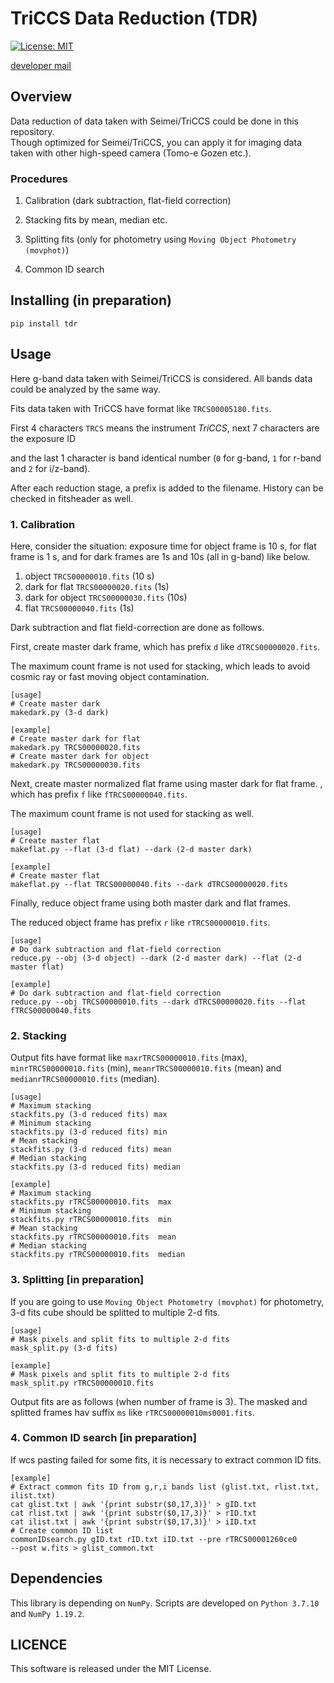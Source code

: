 # TriCCS Data Reduction (TDR)
[![License: MIT](https://img.shields.io/badge/License-MIT-yellow.svg)](https://opensource.org/licenses/MIT)

[developer mail](<mailto:beniyama@ioa.s.u-tokyo.ac.jp>)


## Overview
Data reduction of data taken with Seimei/TriCCS could be done in this repository.  
Though optimized for Seimei/TriCCS, 
you can apply it for imaging data taken with other high-speed camera
(Tomo-e Gozen etc.).

### Procedures
1. Calibration (dark subtraction, flat-field correction)


2. Stacking fits by mean, median etc.


3. Splitting fits
(only for photometry using `Moving Object Photometry (movphot)`)

4. Common ID search

## Installing (in preparation)
```
pip install tdr
```


## Usage
Here g-band data taken with Seimei/TriCCS is considered.
All bands data could be analyzed by the same way.

Fits data taken with TriCCS have format like `TRCS00005180.fits`.

First 4 characters `TRCS` means the instrument *TriCCS*,
next 7 characters are the exposure ID 

and the last 1 character is band identical number 
(`0` for g-band, `1` for r-band and `2` for i/z-band).

After each reduction stage, a prefix is added to the filename.
History can be checked in fitsheader as well.


### 1. Calibration
Here, consider the situation:
exposure time for object frame is 10 s,
for flat frame is 1 s,
and for dark frames are 1s and 10s (all in g-band) 
like below.

1. object `TRCS00000010.fits` (10 s)
2. dark for flat `TRCS00000020.fits` (1s)
3. dark for object `TRCS00000030.fits` (10s)
4. flat `TRCS00000040.fits` (1s)

Dark subtraction and flat field-correction are done as follows.


First, create master dark frame, which has prefix `d` like `dTRCS00000020.fits`.

The maximum count frame is not used for stacking,
which leads to avoid cosmic ray or fast moving object contamination.
```
[usage]
# Create master dark
makedark.py (3-d dark)

[example]
# Create master dark for flat
makedark.py TRCS00000020.fits
# Create master dark for object
makedark.py TRCS00000030.fits
```

Next, create master normalized flat frame using master dark for flat frame.
, which has prefix `f` like `fTRCS00000040.fits`.

The maximum count frame is not used for stacking as well.

```
[usage]
# Create master flat
makeflat.py --flat (3-d flat) --dark (2-d master dark)

[example]
# Create master flat
makeflat.py --flat TRCS00000040.fits --dark dTRCS00000020.fits
```

Finally, reduce object frame using both master dark and flat frames. 

The reduced object frame has prefix `r` like `rTRCS00000010.fits`.

```
[usage]
# Do dark subtraction and flat-field correction
reduce.py --obj (3-d object) --dark (2-d master dark) --flat (2-d master flat)

[example]
# Do dark subtraction and flat-field correction
reduce.py --obj TRCS00000010.fits --dark dTRCS00000020.fits --flat fTRCS00000040.fits
```

### 2. Stacking
Output fits have format like 
`maxrTRCS00000010.fits` (max),
`minrTRCS00000010.fits` (min),
`meanrTRCS00000010.fits` (mean) and
`medianrTRCS00000010.fits` (median).

```
[usage]
# Maximum stacking
stackfits.py (3-d reduced fits) max
# Minimum stacking
stackfits.py (3-d reduced fits) min
# Mean stacking
stackfits.py (3-d reduced fits) mean
# Median stacking
stackfits.py (3-d reduced fits) median

[example]
# Maximum stacking
stackfits.py rTRCS00000010.fits  max
# Minimum stacking
stackfits.py rTRCS00000010.fits  min
# Mean stacking
stackfits.py rTRCS00000010.fits  mean
# Median stacking
stackfits.py rTRCS00000010.fits  median
```

### 3. Splitting [in preparation]
If you are going to use `Moving Object Photometry (movphot)` for photometry,
3-d fits cube should be splitted to multiple 2-d fits.

```
[usage]
# Mask pixels and split fits to multiple 2-d fits
mask_split.py (3-d fits)

[example]
# Mask pixels and split fits to multiple 2-d fits
mask_split.py rTRCS00000010.fits
```
Output fits are as follows (when number of frame is 3).
The masked and splitted frames hav suffix `ms` like `rTRCS00000010ms0001.fits`.


### 4. Common ID search [in preparation]
If wcs pasting failed for some fits,
it is necessary to extract common ID fits.

```
[example]
# Extract common fits ID from g,r,i bands list (glist.txt, rlist.txt, ilist.txt)
cat glist.txt | awk '{print substr($0,17,3)}' > gID.txt
cat rlist.txt | awk '{print substr($0,17,3)}' > rID.txt
cat ilist.txt | awk '{print substr($0,17,3)}' > iID.txt
# Create common ID list 
commonIDsearch.py gID.txt rID.txt iID.txt --pre rTRCS00001260ce0 
--post w.fits > glist_common.txt
```

## Dependencies
This library is depending on `NumPy`.
Scripts are developed on `Python 3.7.10` and `NumPy 1.19.2`.


## LICENCE
This software is released under the MIT License.
